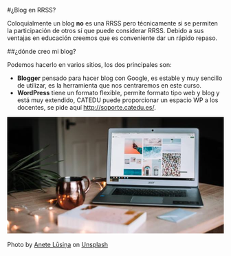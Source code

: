 #¿Blog en RRSS?

Coloquialmente un blog **no** es una RRSS pero técnicamente si se permiten la participación de otros sí que puede considerar RRSS. Debido a sus ventajas en educación creemos que es conveniente dar un rápido repaso.

##¿dónde creo mi blog?

Podemos hacerlo en varios sitios, los dos principales son:

* **Blogger** pensado para hacer blog con Google, es estable y muy sencillo de utilizar, es la herramienta que nos centraremos en este curso.
* **WordPress** tiene un formato flexible, permite formato tipo web y blog y está muy extendido, CATEDU puede proporcionar un espacio WP a los docentes, se pide aquí http://soporte.catedu.es/.

![](/assets/anete-lusina-zwsHjakE_iI-unsplash.jpg)

Photo by [Anete Lūsiņa](https://unsplash.com/@anete_lusina?utm_source=unsplash&utm_medium=referral&utm_content=creditCopyText) on [Unsplash](https://unsplash.com/search/photos/blog?utm_source=unsplash&utm_medium=referral&utm_content=creditCopyText)